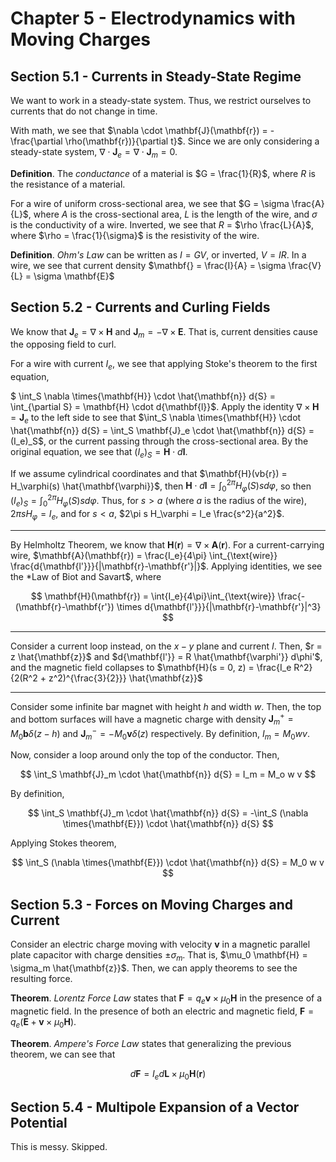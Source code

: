 # Chapter 5 - Electrodynamics with Moving Charges

## Section 5.1 - Currents in Steady-State Regime

We want to work in a steady-state system. Thus, we restrict ourselves to currents that do not change in time.

With math, we see that $\nabla \cdot \mathbf{J}(\mathbf{r}) = -\frac{\partial \rho(\mathbf{r})}{\partial t}$. Since we are only considering a steady-state system, $\nabla \cdot \mathbf{J}_e = \nabla \cdot \mathbf{J}_m = 0$.

**Definition**. The *conductance* of a material is $G = \frac{1}{R}$, where $R$ is the resistance of a material.

For a wire of uniform cross-sectional area, we see that $G = \sigma \frac{A}{L}$, where $A$ is the cross-sectional area, $L$ is the length of the wire, and $\sigma$ is the conductivity of a wire. Inverted, we see that $R$ = $\rho \frac{L}{A}$, where $\rho = \frac{1}{\sigma}$ is the resistivity of the wire.

**Definition**. *Ohm's Law* can be written as $I = G V$, or inverted, $V = IR$. In a wire, we see that current density $\mathbf{} = \frac{I}{A} = \sigma \frac{V}{L} = \sigma \mathbf{E}$

## Section 5.2 - Currents and Curling Fields

We know that $\mathbf{J}_e = \nabla \times{\mathbf{H}}$ and $\mathbf{J}_m = -\nabla \times{\mathbf{E}}$. That is, current densities cause the opposing field to curl.

For a wire with current $I_e$, we see that applying Stoke's theorem to the first equation,

$ \int_S \nabla \times{\mathbf{H}} \cdot \hat{\mathbf{n}} d{S} = \int_{\partial S} = \mathbf{H} \cdot d{\mathbf{l}}$. Apply the identity $\nabla \times{\mathbf{H}} = \mathbf{J}_e$ to the left side to see that $\int_S \nabla \times{\mathbf{H}} \cdot \hat{\mathbf{n}} d{S} = \int_S \mathbf{J}_e \cdot \hat{\mathbf{n}} d{S} = (I_e)_S$, or the current passing through the cross-sectional area. By the original equation, we see that $(I_e)_S = \mathbf{H} \cdot d{\mathbf{l}}$.

If we assume cylindrical coordinates and that $\mathbf{H}(vb{r}) = H_\varphi(s) \hat{\mathbf{\varphi}}$, then $\mathbf{H} \cdot d{\mathbf{l}} = \int_0^{2\pi} H_\varphi(S) s d{\varphi}$, so then $(I_e)_S = \int_0^{2\pi} H_\varphi(S) s d{\varphi}$. Thus, for $s > a$ (where $a$ is the radius of the wire), $2\pi s H_\varphi = I_e$, and for $s < a$, $2\pi s H_\varphi = I_e \frac{s^2}{a^2}$.

---

By Helmholtz Theorem, we know that $\mathbf{H}(\mathbf{r}) = \nabla \times{\mathbf{A}(\mathbf{r})}$. For a current-carrying wire, $\mathbf{A}(\mathbf{r}) = \frac{I_e}{4\pi} \int_{\text{wire}} \frac{d{\mathbf{l'}}}{|\mathbf{r}-\mathbf{r'}|}$. Applying identities, we see the *Law of Biot and Savart$, where

$$
\mathbf{H}(\mathbf{r}) = \int{I_e}{4\pi}\int_{\text{wire}} \frac{-(\mathbf{r}-\mathbf{r'}) \times d{\mathbf{l'}}}{|\mathbf{r}-\mathbf{r'}|^3}
$$

---

Consider a current loop instead, on the $x-y$ plane and current $I$. Then, $r = z \hat{\mathbf{z}}$ and $d{\mathbf{l'}} = R \hat{\mathbf{\varphi'}} d\phi'$, and the magnetic field collapses to $\mathbf{H}(s = 0, z) = \frac{I_e R^2}{2(R^2 + z^2)^{\frac{3}{2}}} \hat{\mathbf{z}}$

---

Consider some infinite bar magnet with height $h$ and width $w$. Then, the top and bottom surfaces will have a magnetic charge with density $\mathbf{J}_m^+ = M_0 \mathbf{b} \delta(z - h)$ and $\mathbf{J}_m^- = -M_0 \mathbf{v} \delta(z)$ respectively. By definition, $I_m = M_0 w v$.

Now, consider a loop around only the top of the conductor. Then,

$$
\int_S \mathbf{J}_m \cdot \hat{\mathbf{n}} d{S} = I_m = M_o w v
$$

By definition,

$$
\int_S \mathbf{J}_m \cdot \hat{\mathbf{n}} d{S} = -\int_S (\nabla \times{\mathbf{E}}) \cdot \hat{\mathbf{n}} d{S}
$$

Applying Stokes theorem,

$$
\int_S (\nabla \times{\mathbf{E}}) \cdot \hat{\mathbf{n}} d{S} = M_0 w v
$$

## Section 5.3 - Forces on Moving Charges and Current

Consider an electric charge moving with velocity $\mathbf{v}$ in a magnetic parallel plate capacitor with charge densities $\pm \sigma_m$. That is, $\mu_0 \mathbf{H} = \sigma_m \hat{\mathbf{z}}$. Then, we can apply theorems to see the resulting force.

**Theorem**. *Lorentz Force Law* states that $\mathbf{F} = q_e \mathbf{v} \times \mu_0 \mathbf{H}$ in the presence of a magnetic field. In the presence of both an electric and magnetic field, $\mathbf{F} = q_e (\mathbf{E} + \mathbf{v} \times \mu_0 \mathbf{H})$.

**Theorem**. *Ampere's Force Law* states that generalizing the previous theorem, we can see that

$$d\mathbf{F} = I_e d{\mathbf{L}} \times \mu_0 \mathbf{H}(\mathbf{r})$$

## Section 5.4 - Multipole Expansion of a Vector Potential

This is messy. Skipped.
